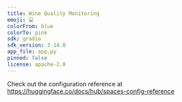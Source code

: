 ```yaml
---
title: Wine Quality Monitoring
emoji: 💻
colorFrom: blue
colorTo: pink
sdk: gradio
sdk_version: 3.14.0
app_file: app.py
pinned: false
license: apache-2.0
---
```


Check out the configuration reference at https://huggingface.co/docs/hub/spaces-config-reference
